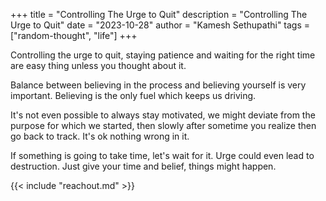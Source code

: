 +++ 
title = "Controlling The Urge to Quit"
description = "Controlling The Urge to Quit"
date = "2023-10-28"
author = "Kamesh Sethupathi"
tags = ["random-thought", "life"]
+++

Controlling the urge to quit, staying patience and waiting for the right time are easy thing unless you thought about it. 

Balance between believing in the process and believing yourself is very important. Believing is the only fuel which keeps us driving.

It's not even possible to always stay motivated, we might deviate from the purpose for which we started, then slowly after sometime you realize then go back to track. It's ok nothing wrong in it.

If something is going to take time, let's wait for it. Urge could even lead to destruction. Just give your time and belief, things might happen.


{{< include "reachout.md" >}}